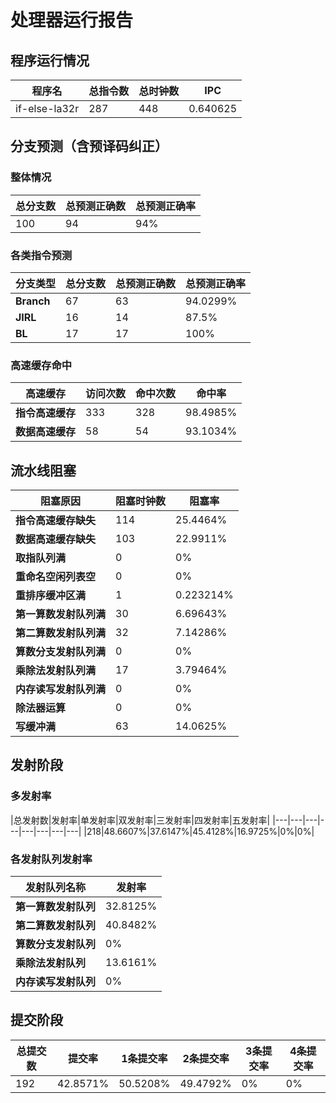 # 处理器运行报告
## 程序运行情况
|程序名|总指令数|总时钟数|IPC|
|---|---|---|---|
|if-else-la32r|287|448|0.640625|

## 分支预测（含预译码纠正）
### 整体情况
|总分支数|总预测正确数|总预测正确率|
|---|---|---|
|100|94|94%|

### 各类指令预测
|分支类型|总分支数|总预测正确数|总预测正确率|
|---|---|---|---|
|**Branch**| 67 | 63 | 94.0299%|
|**JIRL**| 16 | 14 | 87.5%|
|**BL**| 17 | 17 | 100%|

### 高速缓存命中
|高速缓存|访问次数|命中次数|命中率|
|---|---|---|---|
|**指令高速缓存**| 333 | 328 | 98.4985%|
|**数据高速缓存**| 58 | 54 | 93.1034%|
## 流水线阻塞
|阻塞原因|阻塞时钟数|阻塞率|
|---|---|---|
|**指令高速缓存缺失**| 114 | 25.4464%|
|**数据高速缓存缺失**| 103 | 22.9911%|
|**取指队列满**| 0 | 0%|
|**重命名空闲列表空**|0 | 0%|
|**重排序缓冲区满**|1 | 0.223214%|
|**第一算数发射队列满**|30 | 6.69643%|
|**第二算数发射队列满**|32 | 7.14286%|
|**算数分支发射队列满**|0 | 0%|
|**乘除法发射队列满**|17 | 3.79464%|
|**内存读写发射队列满**|0 | 0%|
|**除法器运算**|0 | 0%|
|**写缓冲满**|63 | 14.0625%|

## 发射阶段
### 多发射率
|总发射数|发射率|单发射率|双发射率|三发射率|四发射率|五发射率|
|---|---|---|---|---|---|---|---|
|218|48.6607%|37.6147%|45.4128%|16.9725%|0%|0%|

### 各发射队列发射率
|发射队列名称|发射率|
|---|---|
|**第一算数发射队列**|32.8125%|
|**第二算数发射队列**|40.8482%|
|**算数分支发射队列**|0%|
|**乘除法发射队列**|13.6161%|
|**内存读写发射队列**|0%|

## 提交阶段
|总提交数|提交率|1条提交率|2条提交率|3条提交率|4条提交率|
|---|---|---|---|---|---|
|192|42.8571%|50.5208%|49.4792%|0%|0%|
